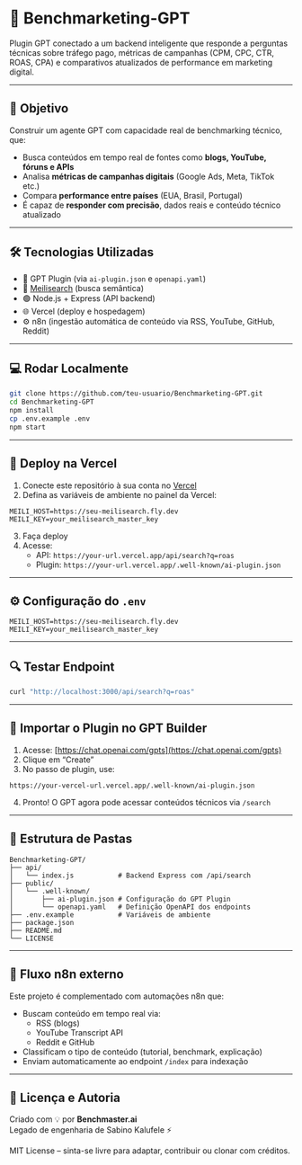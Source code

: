 # 🧠 Benchmarketing-GPT

Plugin GPT conectado a um backend inteligente que responde a perguntas técnicas sobre tráfego pago, métricas de campanhas (CPM, CPC, CTR, ROAS, CPA) e comparativos atualizados de performance em marketing digital.

---

## 🎯 Objetivo

Construir um agente GPT com capacidade real de benchmarking técnico, que:

- Busca conteúdos em tempo real de fontes como **blogs, YouTube, fóruns e APIs**
- Analisa **métricas de campanhas digitais** (Google Ads, Meta, TikTok etc.)
- Compara **performance entre países** (EUA, Brasil, Portugal)
- É capaz de **responder com precisão**, dados reais e conteúdo técnico atualizado

---

## 🛠️ Tecnologias Utilizadas

- 🤖 GPT Plugin (via `ai-plugin.json` e `openapi.yaml`)
- 🧩 [Meilisearch](https://www.meilisearch.com/) (busca semântica)
- 🟢 Node.js + Express (API backend)
- 🌐 Vercel (deploy e hospedagem)
- ⚙️ n8n (ingestão automática de conteúdo via RSS, YouTube, GitHub, Reddit)

---

## 💻 Rodar Localmente

```bash
git clone https://github.com/teu-usuario/Benchmarketing-GPT.git
cd Benchmarketing-GPT
npm install
cp .env.example .env
npm start
```

---

## 🚀 Deploy na Vercel

1. Conecte este repositório à sua conta no [Vercel](https://vercel.com)
2. Defina as variáveis de ambiente no painel da Vercel:

```env
MEILI_HOST=https://seu-meilisearch.fly.dev
MEILI_KEY=your_meilisearch_master_key
```

3. Faça deploy
4. Acesse:
   - API: `https://your-url.vercel.app/api/search?q=roas`
   - Plugin: `https://your-url.vercel.app/.well-known/ai-plugin.json`

---

## ⚙️ Configuração do `.env`

```env
MEILI_HOST=https://seu-meilisearch.fly.dev
MEILI_KEY=your_meilisearch_master_key
```

---

## 🔍 Testar Endpoint

```bash
curl "http://localhost:3000/api/search?q=roas"
```

---

## 🤖 Importar o Plugin no GPT Builder

1. Acesse: [https://chat.openai.com/gpts](https://chat.openai.com/gpts)
2. Clique em “Create”
3. No passo de plugin, use:

```
https://your-vercel-url.vercel.app/.well-known/ai-plugin.json
```

4. Pronto! O GPT agora pode acessar conteúdos técnicos via `/search`

---

## 📁 Estrutura de Pastas

```
Benchmarketing-GPT/
├── api/
│   └── index.js           # Backend Express com /api/search
├── public/
│   └── .well-known/
│       ├── ai-plugin.json # Configuração do GPT Plugin
│       └── openapi.yaml   # Definição OpenAPI dos endpoints
├── .env.example           # Variáveis de ambiente
├── package.json
├── README.md
└── LICENSE
```

---

## 📡 Fluxo n8n externo

Este projeto é complementado com automações n8n que:

- Buscam conteúdo em tempo real via:
  - RSS (blogs)
  - YouTube Transcript API
  - Reddit e GitHub
- Classificam o tipo de conteúdo (tutorial, benchmark, explicação)
- Enviam automaticamente ao endpoint `/index` para indexação

---

## 🪪 Licença e Autoria

Criado com 💡 por **Benchmaster.ai**  
Legado de engenharia de Sabino Kalufele ⚡

MIT License – sinta-se livre para adaptar, contribuir ou clonar com créditos.
